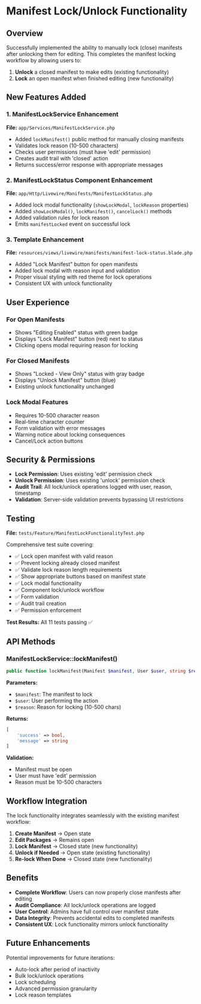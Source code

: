 # Manifest Lock/Unlock Functionality

## Overview

Successfully implemented the ability to manually lock (close) manifests after unlocking them for editing. This completes the manifest locking workflow by allowing users to:

1. **Unlock** a closed manifest to make edits (existing functionality)
2. **Lock** an open manifest when finished editing (new functionality)

## New Features Added

### 1. ManifestLockService Enhancement

**File:** `app/Services/ManifestLockService.php`

- Added `lockManifest()` public method for manually closing manifests
- Validates lock reason (10-500 characters)
- Checks user permissions (must have 'edit' permission)
- Creates audit trail with 'closed' action
- Returns success/error response with appropriate messages

### 2. ManifestLockStatus Component Enhancement

**File:** `app/Http/Livewire/Manifests/ManifestLockStatus.php`

- Added lock modal functionality (`showLockModal`, `lockReason` properties)
- Added `showLockModal()`, `lockManifest()`, `cancelLock()` methods
- Added validation rules for lock reason
- Emits `manifestLocked` event on successful lock

### 3. Template Enhancement

**File:** `resources/views/livewire/manifests/manifest-lock-status.blade.php`

- Added "Lock Manifest" button for open manifests
- Added lock modal with reason input and validation
- Proper visual styling with red theme for lock operations
- Consistent UX with unlock functionality

## User Experience

### For Open Manifests
- Shows "Editing Enabled" status with green badge
- Displays "Lock Manifest" button (red) next to status
- Clicking opens modal requiring reason for locking

### For Closed Manifests  
- Shows "Locked - View Only" status with gray badge
- Displays "Unlock Manifest" button (blue) 
- Existing unlock functionality unchanged

### Lock Modal Features
- Requires 10-500 character reason
- Real-time character counter
- Form validation with error messages
- Warning notice about locking consequences
- Cancel/Lock action buttons

## Security & Permissions

- **Lock Permission**: Uses existing 'edit' permission check
- **Unlock Permission**: Uses existing 'unlock' permission check
- **Audit Trail**: All lock/unlock operations logged with user, reason, timestamp
- **Validation**: Server-side validation prevents bypassing UI restrictions

## Testing

**File:** `tests/Feature/ManifestLockFunctionalityTest.php`

Comprehensive test suite covering:
- ✅ Lock open manifest with valid reason
- ✅ Prevent locking already closed manifest
- ✅ Validate lock reason length requirements
- ✅ Show appropriate buttons based on manifest state
- ✅ Lock modal functionality
- ✅ Component lock/unlock workflow
- ✅ Form validation
- ✅ Audit trail creation
- ✅ Permission enforcement

**Test Results:** All 11 tests passing ✅

## API Methods

### ManifestLockService::lockManifest()

```php
public function lockManifest(Manifest $manifest, User $user, string $reason): array
```

**Parameters:**
- `$manifest`: The manifest to lock
- `$user`: User performing the action
- `$reason`: Reason for locking (10-500 chars)

**Returns:**
```php
[
    'success' => bool,
    'message' => string
]
```

**Validation:**
- Manifest must be open
- User must have 'edit' permission
- Reason must be 10-500 characters

## Workflow Integration

The lock functionality integrates seamlessly with the existing manifest workflow:

1. **Create Manifest** → Open state
2. **Edit Packages** → Remains open
3. **Lock Manifest** → Closed state (new functionality)
4. **Unlock if Needed** → Open state (existing functionality)
5. **Re-lock When Done** → Closed state (new functionality)

## Benefits

- **Complete Workflow**: Users can now properly close manifests after editing
- **Audit Compliance**: All lock/unlock operations are logged
- **User Control**: Admins have full control over manifest state
- **Data Integrity**: Prevents accidental edits to completed manifests
- **Consistent UX**: Lock functionality mirrors unlock functionality

## Future Enhancements

Potential improvements for future iterations:
- Auto-lock after period of inactivity
- Bulk lock/unlock operations
- Lock scheduling
- Advanced permission granularity
- Lock reason templates